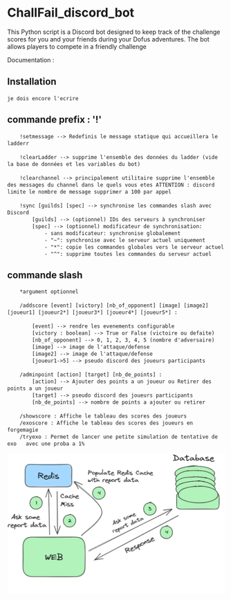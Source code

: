 # ChallFail_discord_bot
This Python script is a Discord bot designed to keep track of the challenge scores for you and your friends during your Dofus adventures. The bot allows players to compete in a friendly challenge


Documentation : 

## Installation 
    je dois encore l'ecrire 


## commande prefix : '!' 
        !setmessage --> Redefinis le message statique qui accueillera le ladderr 
        
        !clearLadder --> supprime l'ensemble des données du ladder (vide la base de données et les variables du bot)

        !clearchannel --> principalement utilitaire supprime l'ensemble des messages du channel dans le quels vous etes ATTENTION : discord limite le nombre de message supprimer a 100 par appel

        !sync [guilds] [spec] --> synchronise les commandes slash avec Discord
            [guilds] --> (optionnel) IDs des serveurs à synchroniser
            [spec] --> (optionnel) modificateur de synchronisation:
                - sans modificateur: synchronise globalement
                - "~": synchronise avec le serveur actuel uniquement
                - "*": copie les commandes globales vers le serveur actuel
                - "^": supprime toutes les commandes du serveur actuel

## commande slash 

        *argument optionnel 

        /addscore [event] [victory] [nb_of_opponent] [image] [image2] [joueur1] [joueur2*] [joueur3*] [joueur4*] [joueur5*] :

            [event] --> rendre les evenements configurable
            [victory : boolean] --> True or False (victoire ou defaite)
            [nb_of_opponent] --> 0, 1, 2, 3, 4, 5 (nombre d'adversaire)
            [image] --> image de l'attaque/defense
            [image2] --> image de l'attaque/defense
            [joueur1->5] --> pseudo discord des joueurs participants

        /adminpoint [action] [target] [nb_de_points] :
            [action] --> Ajouter des points a un joueur ou Retirer des points a un joueur
            [target] --> pseudo discord des joueurs participants
            [nb_de_points] --> nombre de points a ajouter ou retirer

        /showscore : Affiche le tableau des scores des joueurs
        /exoscore : Affiche le tableau des scores des joueurs en forgemagie
        /tryexo : Permet de lancer une petite simulation de tentative de exo   avec une proba a 1%
        

        
            
![alt text](Untitled__11_.png)
